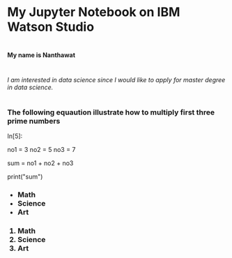 
<h1>My Jupyter Notebook on IBM Watson Studio

#
<strong>My name is Nanthawat</strong>

#
<i> I am interested in data science since I would like to apply for master degree in data science.</i>

#
<h3> The following equaution illustrate how to multiply first three prime numbers</h3>

In[5]:

no1 = 3
no2 = 5
no3 = 7

sum = no1 + no2 + no3 

print("sum")


<ul><h3>
 <li>Math</li>
 <li>Science</li>
 <li>Art</li>
</ul></h3>

<ol><h3>
 <li>Math</li>
 <li>Science</li>
 <li>Art</li>
</ol></h3>


